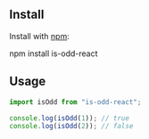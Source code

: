 ## Install

Install with [npm](https://www.npmjs.com/):

npm install is-odd-react

## Usage

```javascript
import isOdd from "is-odd-react";

console.log(isOdd(1)); // true
console.log(isOdd(2)); // false
```
